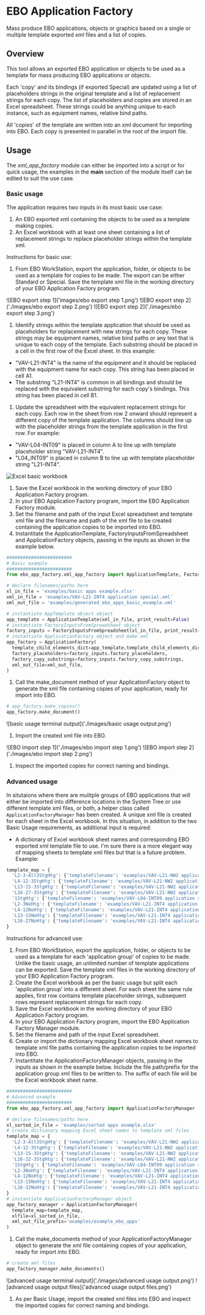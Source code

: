 # EBO Application Factory

Mass produce EBO applications, objects or graphics based on a single or multiple template exported xml files and a list of copies.

## Overview

This tool allows an exported EBO application or objects to be used as a template for mass producing EBO applications or objects.

Each 'copy' and its bindings (if exported Special) are updated using a list of placeholders strings in the original template and a list of replacement strings for each copy. The list of placeholders and copies are stored in an Excel spreadsheet. These strings could be anything unique to each instance, such as equipment names, relative bind paths.

All 'copies' of the template are written into an xml document for importing into EBO. Each copy is presented in parallel in the root of the import file.

## Usage

The *xml_app_factory* module can either be imported into a script or for quick usage, the examples in the __main__ section of the module itself can be edited to suit the use case.

### Basic usage

The application requires two inputs in its most basic use case:

1. An EBO exported xml containing the objects to be used as a template making copies.
1. An Excel workbook with at least one sheet containing a list of replacement strings to replace placeholder strings within the template xml.

Instructions for basic use:

1. From EBO WorkStation, export the application, folder, or objects to be used as a template for copies to be made. The export can be either Standard or Special. Save the template xml file in the working directory of your EBO Application Factory program.

![EBO export step 1]('images/ebo export step 1.png')
![EBO export step 2]('./images/ebo export step 2.png')
![EBO export step 2]('./images/ebo export step 3.png')

1. Identify strings within the template application that should be used as placeholders for replacement with new strings for each copy. These strings may be equipment names, relative bind paths or any text that is unique to each copy of the template. Each substring should be placed in a cell in the first row of the Excel sheet. In this example:
 - "VAV-L21-INT4" is the name of the equipment and it should be replaced with the equipment name for each copy. This string has been placed in cell A1.
 - The substring "L21-INT4" is common in all bindings and should be replaced with the equivalent substring for each copy's bindings. This string has been placed in cell B1.
1. Update the spreadsheet with the equivalent replacement strings for each copy. Each row in the sheet from row 2 onward should represent a different copy of the template application. The columns should line up with the placeholder strings from the template application in the first row. For example:
 - "VAV-L04-INT09" is placed in column A to line up with template placeholder string "VAV-L21-INT4".
 - "L04_INT09" is placed in column B to line up with template placeholder string "L21-INT4".

![Excel basic workbook]('./images/excel_basic_example_markup.png')

1.  Save the Excel workbook in the working directory of your EBO Application Factory program.
1. In your EBO Application Factory program, import the EBO Application Factory module.
1. Set the filename and path of the input Excel spreadsheet and template xml file and the filename and path of the xml file to be created containing the application copies to be imported into EBO.
1. Instantitate the ApplicationTemplate, FactoryInputsFromSpreadsheet and ApplicationFactory objects, passing in the inputs as shown in the example below.

```python
########################
# Basic example
########################
from ebo_app_factory.xml_app_factory import ApplicationTemplate, FactoryInputsFromSpreadsheet, ApplicationFactory

# declare filenames/paths here
xl_in_file = 'examples/basic apps example.xlsx'
xml_in_file = 'examples/VAV-L21-INT4 application special.xml'
xml_out_file = 'examples/generated_ebo_apps_basic_example.xml'

# instantiate AppTemplate object object
app_template = ApplicationTemplate(xml_in_file, print_result=False)
# instantiate FactoryInputsFromSpreadsheet object
factory_inputs = FactoryInputsFromSpreadsheet(xl_in_file, print_result=False)
# instantiate ApplicationFactory object and make xml
app_factory = ApplicationFactory(
  template_child_elements_dict=app_template.template_child_elements_dict,
  factory_placeholders=factory_inputs.factory_placeholders,
  factory_copy_substrings=factory_inputs.factory_copy_substrings,
  xml_out_file=xml_out_file,
)
```

1. Call the make_document method of your ApplicationFactory object to generate the xml file containing copies of your application, ready for import into EBO.

```python
# app_factory.make_copies()
app_factory.make_document()

```

![basic usage terminal output]('./images/basic usage output.png')

1. Import the created xml file into EBO.

![EBO import step 1]('./images/ebo import step 1.png')
![EBO import step 2]('./images/ebo import step 2.png')

1. Inspect the imported copies for correct naming and bindings.

### Advanced usage

In situtaions where there are mulitple groups of EBO applications that will either be imported into difference locations in the System Tree or use different template xml files, or both, a helper class called `ApplicationFactoryManager` has been created. A unique xml file is created for each sheet in the Excel workbook. In this situation, in addition to the two Basic Usage requirements, as additional input is required:

- A dictionary of Excel workbook sheet names and corresponding  EBO exported xml template file to use. I'm sure there is a more elegant way of mapping sheets to template xml files but that is a future problem. Example:

```python
template_map = {
  'L2-3-All3StgHtg': {'templateFilename': 'examples/VAV-L21-NW2 application special.xml'},
  'L4-12-3StgHtg': {'templateFilename': 'examples/VAV-L21-NW2 application special.xml'},
  'L13-15-3StgHtg': {'templateFilename': 'examples/VAV-L21-NW2 application special.xml'},
  'L16-27-3StgHtg': {'templateFilename': 'examples/VAV-L21-NW2 application special.xml'},
  '1StgHtg': {'templateFilename': 'examples/VAV-L04-INT09 application special.xml'},
  'L2-3NoHtg': {'templateFilename': 'examples/VAV-L21-INT4 application special.xml'},
  'L4-12NoHtg': {'templateFilename': 'examples/VAV-L21-INT4 application special.xml'},
  'L13-15NoHtg': {'templateFilename': 'examples/VAV-L21-INT4 application special.xml'},
  'L16-27NoHtg': {'templateFilename': 'examples/VAV-L21-INT4 application special.xml'},
}

```

Instructions for advanced use:

1. From EBO WorkStation, export the application, folder, or objects to be used as a template for each 'application group' of copies to be made. Unlike the basic usage, an unlimited number of template applications can be exported. Save the template xml files in the working directory of your EBO Application Factory program.
1. Create the Excel workbook as per the basic usage but split each 'application group' into a different sheet. For each sheet the same rule applies, first row contains template placeholder strings, subsequent rows represent replacement strings for each copy.
1.  Save the Excel workbook in the working directory of your EBO Application Factory program.
1. In your EBO Application Factory program, import the EBO Application Factory Manager module.
1. Set the filename and path of the input Excel spreadsheet.
1. Create or import the dictionary mapping Excel workbook sheet names to template xml file paths containing the application copies to be imported into EBO.
1. Instantitate the ApplicationFactoryManager objects, passing in the inputs as shown in the example below. Include the file path/prefix for the application group xml files to be written to. The suffix of each file will be the Excel workbook sheet name.

```python
########################
# Advanced example
########################
from ebo_app_factory.xml_app_factory import ApplicationFactoryManager

# declare filenames/paths here
xl_sorted_in_file = 'examples/sorted apps example.xlsx'
# create dictionary mapping Excel sheet names to template xml files
template_map = {
  'L2-3-All3StgHtg': {'templateFilename': 'examples/VAV-L21-NW2 application special.xml'},
  'L4-12-3StgHtg': {'templateFilename': 'examples/VAV-L21-NW2 application special.xml'},
  'L13-15-3StgHtg': {'templateFilename': 'examples/VAV-L21-NW2 application special.xml'},
  'L16-32-3StgHtg': {'templateFilename': 'examples/VAV-L21-NW2 application special.xml'},
  '1StgHtg': {'templateFilename': 'examples/VAV-L04-INT09 application special.xml'},
  'L2-3NoHtg': {'templateFilename': 'examples/VAV-L21-INT4 application special.xml'},
  'L4-12NoHtg': {'templateFilename': 'examples/VAV-L21-INT4 application special.xml'},
  'L13-15NoHtg': {'templateFilename': 'examples/VAV-L21-INT4 application special.xml'},
  'L16-32NoHtg': {'templateFilename': 'examples/VAV-L21-INT4 application special.xml'},
}
# instantiate ApplicationFactoryManager object
app_factory_manager = ApplicationFactoryManager(
  template_map=template_map,
  xlfile=xl_sorted_in_file,
  xml_out_file_prefix='examples/example_ebo_apps'
)

```

1. Call the make_documents method of your ApplicationFactoryManager object to generate the xml file containing copies of your application, ready for import into EBO.

```python
# create xml files
app_factory_manager.make_documents()

```

![advanced usage terminal output]('./images/advanced usage output.png')
![advanced usage output files]('advanced usage output files.png')

1. As per Basic Usage, import the created xml files into EBO and inspect the imported copies for correct naming and bindings.

